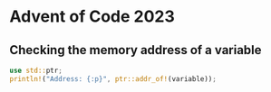 # Advent of Code 2023

## Checking the memory address of a variable
```rust
use std::ptr;
println!("Address: {:p}", ptr::addr_of!(variable));
```
